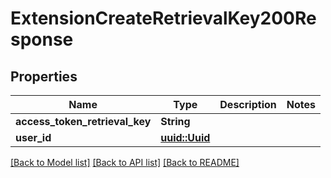 # ExtensionCreateRetrievalKey200Response

## Properties

Name | Type | Description | Notes
------------ | ------------- | ------------- | -------------
**access_token_retrieval_key** | **String** |  | 
**user_id** | [**uuid::Uuid**](uuid::Uuid.md) |  | 

[[Back to Model list]](../README.md#documentation-for-models) [[Back to API list]](../README.md#documentation-for-api-endpoints) [[Back to README]](../README.md)


